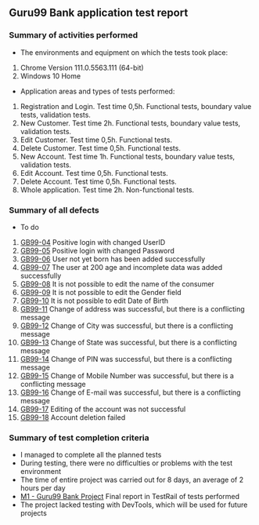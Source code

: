 ## Guru99 Bank application test report

### Summary of activities performed

- The environments and equipment on which the tests took place:

1. Chrome Version 111.0.5563.111 (64-bit)
2. Windows 10 Home

- Application areas and types of tests performed:

1. Registration and Login. Test time 0,5h. Functional tests, boundary value tests, validation tests.
2. New Customer. Test time 2h. Functional tests, boundary value tests, validation tests.
3. Edit Customer. Test time 0,5h. Functional tests.
4. Delete Customer. Test time 0,5h. Functional tests.
5. New Account. Test time 1h. Functional tests, boundary value tests, validation tests.
6. Edit Account. Test time 0,5h. Functional tests.
7. Delete Account. Test time 0,5h. Functional tests.
8. Whole application. Test time 2h. Non-functional tests.

### Summary of all defects

- To do
1. [GB99-04](https://github.com/adamcegielka/My_Test_Projects/blob/main/Guru99%20Bank/Bug%20Reports/GB99-04%20Positive%20login%20with%20changed%20UserID.pdf) Positive login with changed UserID
2. [GB99-05](https://github.com/adamcegielka/My_Test_Projects/blob/main/Guru99%20Bank/Bug%20Reports/GB99-05%20Positive%20login%20with%20changed%20Password.pdf) Positive login with changed Password
3. [GB99-06](https://github.com/adamcegielka/My_Test_Projects/blob/main/Guru99%20Bank/Bug%20Reports/GB99-06%20User%20not%20yet%20born%20has%20been%20added%20successfully.pdf) User not yet born has been added successfully
4. [GB99-07](https://github.com/adamcegielka/My_Test_Projects/blob/main/Guru99%20Bank/Bug%20Reports/GB99-07%20The%20user%20at%20200%20age%20and%20incomplete%20data%20was%20added%20successfully.pdf) The user at 200 age and incomplete data was added successfully
5. [GB99-08](https://github.com/adamcegielka/My_Test_Projects/blob/main/Guru99%20Bank/Bug%20Reports/GB99-08%20It%20is%20not%20possible%20to%20edit%20the%20name%20of%20the%20consumer.pdf) It is not possible to edit the name of the consumer
6. [GB99-09](https://github.com/adamcegielka/My_Test_Projects/blob/main/Guru99%20Bank/Bug%20Reports/GB99-09%20It%20is%20not%20possible%20to%20edit%20the%20Gender%20field.pdf) It is not possible to edit the Gender field
7. [GB99-10](https://github.com/adamcegielka/My_Test_Projects/blob/main/Guru99%20Bank/Bug%20Reports/GB99-10%20It%20is%20not%20possible%20to%20edit%20Date%20of%20Birth.pdf) It is not possible to edit Date of Birth
8. [GB99-11](https://github.com/adamcegielka/My_Test_Projects/blob/main/Guru99%20Bank/Bug%20Reports/GB99-11%20Change%20of%20address%20was%20successful%2C%20but%20there%20is%20a%20conflicting%20message.pdf) Change of address was successful, but there is a conflicting message
9. [GB99-12](https://github.com/adamcegielka/My_Test_Projects/blob/main/Guru99%20Bank/Bug%20Reports/GB99-12%20Change%20of%20City%20was%20successful%2C%20but%20there%20is%20a%20conflicting%20message.pdf) Change of City was successful, but there is a conflicting message
10. [GB99-13](https://github.com/adamcegielka/My_Test_Projects/blob/main/Guru99%20Bank/Bug%20Reports/GB99-13%20Change%20of%20State%20was%20successful%2C%20but%20there%20is%20a%20conflicting%20message.pdf) Change of State was successful, but there is a conflicting message
11. [GB99-14](https://github.com/adamcegielka/My_Test_Projects/blob/main/Guru99%20Bank/Bug%20Reports/GB99-14%20Change%20of%20PIN%20was%20successful%2C%20but%20there%20is%20a%20conflicting%20message.pdf) Change of PIN was successful, but there is a conflicting message
12. [GB99-15](https://github.com/adamcegielka/My_Test_Projects/blob/main/Guru99%20Bank/Bug%20Reports/GB99-15%20Change%20of%20Mobile%20Number%20was%20successful%2C%20but%20there%20is%20a%20conflicting%20message.pdf) Change of Mobile Number was successful, but there is a conflicting message
13. [GB99-16](https://github.com/adamcegielka/My_Test_Projects/blob/main/Guru99%20Bank/Bug%20Reports/GB99-16%20Change%20of%20E-mail%20was%20successful%2C%20but%20there%20is%20a%20conflicting%20message.pdf) Change of E-mail was successful, but there is a conflicting message
14. [GB99-17](https://github.com/adamcegielka/My_Test_Projects/blob/main/Guru99%20Bank/Bug%20Reports/GB99-17%20Editing%20of%20the%20account%20was%20not%20successful.pdf) Editing of the account was not successful
15. [GB99-18](https://github.com/adamcegielka/My_Test_Projects/blob/main/Guru99%20Bank/Bug%20Reports/GB99-18%20Account%20deletion%20failed.pdf) Account deletion failed

### Summary of test completion criteria

- I managed to complete all the planned tests
- During testing, there were no difficulties or problems with the test environment
- The time of entire project was carried out for 8 days, an average of 2 hours per day 
- [M1 - Guru99 Bank Project](https://github.com/adamcegielka/My_Test_Projects/blob/main/Guru99%20Bank/Reports/M1%20-%20Guru99%20Bank%20Project%20%231.pdf) Final report in TestRail of tests performed
- The project lacked testing with DevTools, which will be used for future projects